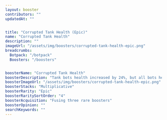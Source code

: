 ```yaml
---
layout: booster
contributors: ""
updatedAt: ""


title: "Corrupted Tank Health (Epic)"
name: "Corrupted Tank Health"
description: ""
imageUrl: "/assets/img/boosters/corrupted-tank-health-epic.png"
breadcrumbs:
  Botpack: "/botpack"
  Boosters: "/boosters"


boosterName: "Corrupted Tank Health"
boosterDescription: "Tank bots health increased by 24%, but all bots health reduced by 6%"
boosterImageUrl: "/assets/img/boosters/corrupted-tank-health-epic.png"
boosterStacks: "Multiplicative"
boosterRarity: "Epic"
boosterRaritySortOrder: "4"
boosterAcquisition: "Fusing three rare boosters"
boosterOpinion: ""
searchKeywords: ""
---
```



